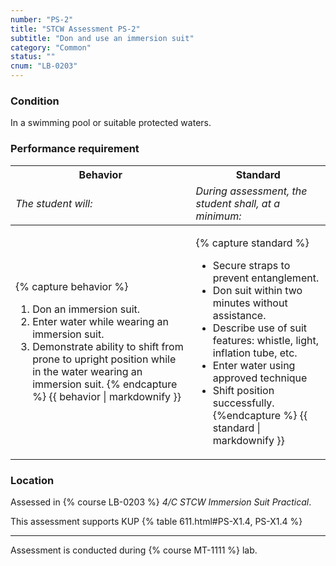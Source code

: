 ```yaml
---
number: "PS-2"
title: "STCW Assessment PS-2"
subtitle: "Don and use an immersion suit"
category: "Common"
status: ""
cnum: "LB-0203"
---
```

### Condition

In a swimming pool or suitable protected waters.

### Performance requirement 

<table width='100%' class='Guidelines'>
 <thead>
 <tr>
     <th class='thirty'>Behavior</th>
     <th class='seventy'>Standard</th>
 </tr>
 <tr>
     <td><em>The student will:</em></td>
     <td><em>During assessment, the student shall, at a minimum:</em></td>
 </tr>
 </thead>
 <tbody>
 

<tr><td>

{% capture behavior %}
1. Don an immersion suit.
2. Enter water while wearing an immersion suit.
2. Demonstrate ability to shift from prone to upright position while in the water wearing an immersion suit.
{% endcapture %}
{{ behavior | markdownify }}

</td><td>

{% capture standard %}
*  Secure straps to prevent entanglement.
*  Don suit within two minutes without assistance.
*  Describe use of suit features: whistle, light, inflation tube, etc.
*  Enter water using approved technique
*  Shift position successfully.
{%endcapture %}
{{ standard | markdownify }}

</td></tr>



 </tbody>
 </table>

### Location

Assessed in  {% course  LB-0203 %}  *4/C STCW Immersion Suit Practical*.

This assessment supports KUP {% table 611.html#PS-X1.4, PS-X1.4 %}

***

Assessment is conducted during {% course MT-1111 %} lab.